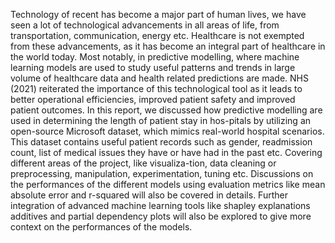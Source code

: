 Technology of recent has become a major part of human lives, we have seen a lot of technological advancements in all areas of life, from transportation, communication, energy etc. Healthcare is not exempted from these advancements, as it has become an integral part of healthcare in the world today. Most notably, in predictive modelling, where machine learning models are used to study useful patterns and trends in large volume of healthcare data and health related predictions are made. NHS (2021) reiterated the importance of this technological tool as it leads to better operational efficiencies, improved patient safety and improved patient outcomes. In this report, we discussed how predictive modelling are used in determining the length of patient stay in hos-pitals by utilizing an open-source Microsoft dataset, which mimics real-world hospital scenarios. This dataset contains useful patient records such as gender, readmission count, list of medical issues they have or have had in the past etc. Covering different areas of the project, like visualiza-tion, data cleaning or preprocessing, manipulation, experimentation, tuning etc. Discussions on the performances of the different models using evaluation metrics like mean absolute error and r-squared will also be covered in details. Further integration of advanced machine learning tools like shapley explanations additives and partial dependency plots will also be explored to give more context on the performances of the models.
